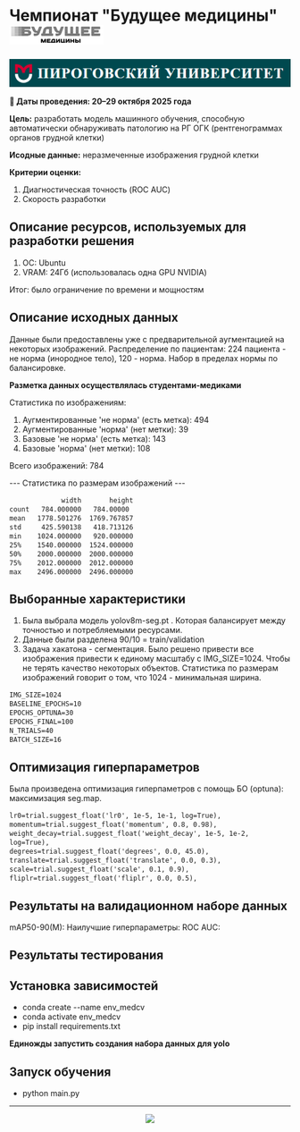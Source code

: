 # Чемпионат "Будущее медицины"                                                                                        ![logo](./img/med.png)   

![RSMU logo](./img/rsmu.png)

**📅 Даты проведения: 20–29 октября 2025 года**

**Цель:** разработать модель машинного обучения, способную автоматически обнаруживать патологию на РГ ОГК (рентгенограммах органов грудной клетки)

**Исодные данные:** неразмеченные изображения грудной клетки

**Критерии оценки:**
1.	Диагностическая точность (ROC AUC)
2.	Скорость разработки


##  Описание ресурсов, используемых для разработки решения

1. ОС: Ubuntu
2. VRAM: 24Гб (использовалась одна GPU NVIDIA)

Итог: было ограничение по времени и мощностям


## Описание исходных данных

Данные были предоставлены уже с предварительной аугментацией на некоторых изображений. Распределение по пациентам: 224 пациента - не норма (инородное тело), 120 - норма. Набор в пределах нормы по балансировке. 

**Разметка данных осуществлялась студентами-медиками**

Статистика по изображениям:
  1. Аугментированные 'не норма' (есть метка):    494
  2. Аугментированные 'норма' (нет метки):        39
  3. Базовые 'не норма' (есть метка):             143
  4. Базовые 'норма' (нет метки):                 108

Всего изображений: 784

--- Статистика по размерам изображений ---

```
             width       height
count   784.000000   784.00000
mean   1778.501276  1769.767857
std     425.590138   418.713126
min    1024.000000   920.000000
25%    1540.000000  1524.000000
50%    2000.000000  2000.000000
75%    2012.000000  2012.000000
max    2496.000000  2496.000000
```


## Выборанные характеристики

1. Была выбрала модель yolov8m-seg.pt . Которая балансирует между точностью и потребляемыми ресурсами.
2. Данные были разделена 90/10 = train/validation
3. Задача хакатона - сегментация. Было решено привести все изображения привести к единому масштабу с IMG_SIZE=1024. Чтобы не терять качество некоторых объектов. Статистика по размерам изображений говорит о том, что 1024 - минимальная ширина.

```
IMG_SIZE=1024
BASELINE_EPOCHS=10
EPOCHS_OPTUNA=30
EPOCHS_FINAL=100
N_TRIALS=40
BATCH_SIZE=16
```

## Оптимизация гиперпараметров

Была произведена оптимизация гиперпаметров с помощь БО (optuna): максимизация seg.map.

```
lr0=trial.suggest_float('lr0', 1e-5, 1e-1, log=True),
momentum=trial.suggest_float('momentum', 0.8, 0.98),
weight_decay=trial.suggest_float('weight_decay', 1e-5, 1e-2, log=True),
degrees=trial.suggest_float('degrees', 0.0, 45.0),
translate=trial.suggest_float('translate', 0.0, 0.3),
scale=trial.suggest_float('scale', 0.1, 0.9),
fliplr=trial.suggest_float('fliplr', 0.0, 0.5),
```

## Результаты на валидационном наборе данных

mAP50-90(M):
Наилучшие гиперпараметры:
ROC AUC:


## Результаты тестирования



## Установка зависимостей

* conda create --name env_medcv
* conda activate env_medcv
* pip install requirements.txt

**Единожды запустить создания набора данных для yolo**


## Запуск обучения

* python main.py



-----------------

<div align="center">
  <img src="https://api.visitorbadge.io/api/visitors?path=https://github.com/tatvladna/medical_cv&label=Repository%20Views&countColor=%23263759"/>
</div>





